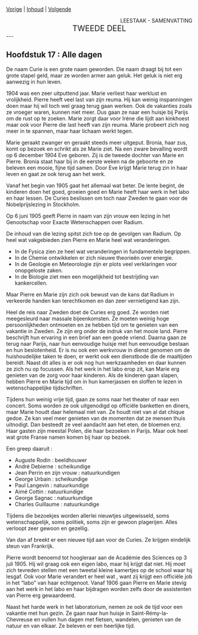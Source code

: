 [Vorige](hfst16_vijand_roem.md) | [Inhoud](inhoudsopgave.md) | [Volgende](hfst18_april_1906.md)

<div style="text-align: right">LEESTAAK - SAMENVATTING</div>
<div style="font-size:150%;text-align: center">TWEEDE DEEL</div>
---

## Hoofdstuk 17 : Alle dagen 

De naam Curie is een grote naam geworden. Die naam draagt bij tot een grote stapel geld, maar ze worden armer aan geluk. Het geluk is niet erg aanwezig in hun leven.

1904 was een zeer uitputtend jaar. Marie verliest haar werklust en vrolijkheid. Pierre heeft veel last van zijn reuma. Hij kan weinig inspanningen doen maar hij wil toch wel graag terug gaan werken. Ook de vakanties zoals ze vroeger waren, kunnen niet meer. Dus gaan ze naar een huisje bij Parijs om de rust op te zoeken.  Marie zorgt daar voor Iréne die lijdt aan kinkhoest maar ook voor Pierre die last heeft van zijn reuma.  Marie probeert zich nog meer in te spannen, maar haar lichaam werkt tegen. 

Marie geraakt zwanger en geraakt steeds meer uitgeput. Bronia, haar zus, komt op bezoek en schrikt als ze Marie ziet. Na een zware bevalling wordt op 6 december 1904 Eve geboren. Zij is de tweede dochter van Marie en Pierre. 
Bronia staat haar bij in de eerste weken na de geboorte en ze beleven een mooie, fijne tijd samen. Door Eve krijgt Marie terug zin in haar leven en gaat ze ook terug aan het werk.

Vanaf het begin van 1905 gaat het allemaal wat beter. De lente begint, de kinderen doen het goed, groeien goed en Marie heeft haar werk in het labo en haar lessen. De Curies beslissen om toch naar Zweden te gaan voor de Nobelprijslezing in Stockholm.  

Op 6 juni 1905 geeft Pierre in naam van zijn vrouw een lezing in het Genootschap voor Exacte Wetenschappen over Radium.

De inhoud van die lezing spitst zich toe op de gevolgen van Radium. Op heel wat vakgebieden zien Pierre en Marie heel wat veranderingen. 

- In de Fysica zien ze heel wat veranderingen in fundamentele begrippen.
- In de Chemie ontwikkelen er zich nieuwe theorieën over energie.
- In de Geologie en Meteorologie zijn er plots veel verklaringen voor onopgeloste zaken.
- In de Biologie ziet men een mogelijkheid tot bestrijding van kankercellen.

Maar Pierre en Marie zijn zich ook bewust van de kans dat Radium in verkeerde handen kan terechtkomen en dan zeer vernietigend kan zijn.

Heel de reis naar Zweden doet de Curies erg goed. Ze worden niet meegesleurd naar massale bijeenkomsten. Ze moeten weinig hoge  persoonlijkheden ontmoeten en ze hebben tijd om te genieten van een vakantie in Zweden. Ze zijn erg onder de indruk van het mooie land. Pierre beschrijft hun ervaring in een brief aan een goede vriend. Daarna gaan ze terug naar Parijs, naar hun eenvoudige huisje met hun eenvoudige bestaan en hun beslotenheid. Er is nu ook een werkvrouw in dienst genomen om de huishoudelijke taken te doen, er werkt ook een dienstbode die de maaltijden bereidt. Naast dit alles is er ook nog hun werkzaamheden en daar kunnen ze zich nu op focussen. Als het werk in het  labo erop zit, kan Marie erg genieten van de zorg voor haar kinderen. Als de kinderen gaan slapen, hebben Pierre en Marie tijd om in hun kamerjassen en sloffen te lezen in wetenschappelijke tijdschriften.

Tijdens hun weinig vrije tijd, gaan ze soms naar het theater of naar een concert. Soms worden ze ook uitgenodigd op officiële banketten en diners, maar Marie houdt daar helemaal niet van. Ze houdt niet van al dat chique gedoe.
Ze kan veel meer genieten van de momenten dat ze mensen thuis uitnodigt. Dan besteedt ze veel aandacht aan het eten, de bloemen enz. Haar gasten zijn meestal Polen, die haar bezoeken in Parijs. Maar ook heel wat grote Franse namen komen bij haar op bezoek. 

Een greep daaruit : 
- Auguste Rodin : beeldhouwer
- André Debierne : scheikundige
- Jean Perrin en zijn vrouw : natuurkundigen
- George Urbain : scheikundige
- Paul Langevin : natuurkundige
- Aimé Cottin : natuurkundige
- George Sagnac : natuurkundige
- Charles Guillaume : natuurkundige

Tijdens die bezoekjes worden allerlei nieuwtjes uitgewisseld, soms wetenschappelijk, soms politiek, soms zijn er gewoon plagerijen. Alles verloopt zeer gewoon en gezellig.

Van dan af breekt er een nieuwe tijd aan voor de Curies. Ze krijgen eindelijk steun van Frankrijk.

Pierre wordt benoemd tot hoogleraar aan de Académie des Sciences op 3 juli 1905. Hij wil graag ook een eigen labo, maar hij krijgt dat niet. Hij moet zich tevreden stellen met een tweetal kleine kamertjes op de school waar hij lesgaf. Ook voor Marie verandert er heel wat , want zij krijgt een officiële job in het “labo” van haar echtgenoot.  Vanaf 1906 gaan Pierre en Marie stevig aan het werk in het labo en haar bijdragen worden zelfs door de assistenten van Pierre erg gewaardeerd.

Naast het harde werk in het laboratorium, nemen ze ook de tijd voor een vakantie met hun gezin. Ze gaan naar hun huisje in
Saint-Rémy-la-Chevreuse en vullen hun dagen met fietsen, wandelen, genieten van de natuur en van elkaar. Ze beleven er een heerlijke tijd.
